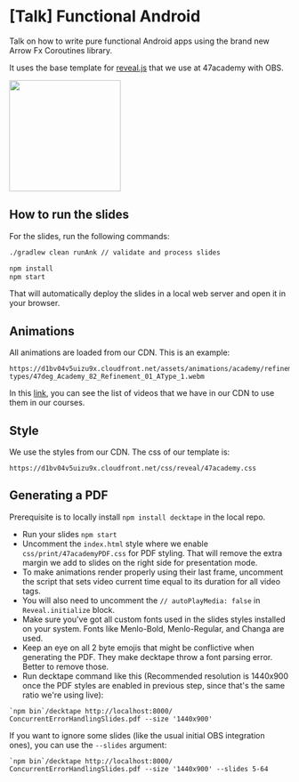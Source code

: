 # [Talk] Functional Android

Talk on how to write pure functional Android apps using the brand new Arrow Fx Coroutines library.

It uses the base template for [reveal.js](https://revealjs.com/) that we use at 47academy with OBS.

<a href="https://arrow-kt.io" title="Arrow website"><img src="https://github.com/arrow-kt/arrow-site/blob/master/docs/img/home/header-image.png" width="200" alt=""></a>

## How to run the slides

For the slides, run the following commands:

```bash
./gradlew clean runAnk // validate and process slides

npm install
npm start
```
That will automatically deploy the slides in a local web server and open it in your browser.

## Animations
All animations are loaded from our CDN. This is an example:

```
https://d1bv04v5uizu9x.cloudfront.net/assets/animations/academy/refinement-types/47deg_Academy_82_Refinement_01_AType_1.webm
```

In this [link](../media/README.md), you can see the list of videos that we have in our CDN to use them in our courses.

## Style
We use the styles from our CDN. The css of our template is:

```
https://d1bv04v5uizu9x.cloudfront.net/css/reveal/47academy.css
```

## Generating a PDF

Prerequisite is to locally install `npm install decktape` in the local repo.

* Run your slides `npm start`
* Uncomment the `index.html` style where we enable `css/print/47academyPDF.css` for PDF styling. That will remove the extra margin we add to slides on the right side for presentation mode.
* To make animations render properly using their last frame, uncomment the script that sets video current time equal to its duration for all video tags.
* You will also need to uncomment the `// autoPlayMedia: false` in `Reveal.initialize` block.
* Make sure you've got all custom fonts used in the slides styles installed on your system. Fonts like Menlo-Bold, Menlo-Regular, and Changa are used.
* Keep an eye on all 2 byte emojis that might be conflictive when generating the PDF. They make decktape throw a font parsing error. Better to remove those.
* Run decktape command like this (Recommended resolution is 1440x900 once the PDF styles are enabled in previous step, since that's the same ratio we're using live):

```
`npm bin`/decktape http://localhost:8000/ ConcurrentErrorHandlingSlides.pdf --size '1440x900'
```

If you want to ignore some slides (like the usual initial OBS integration ones), you can use the `--slides` argument:

```
`npm bin`/decktape http://localhost:8000/ ConcurrentErrorHandlingSlides.pdf --size '1440x900' --slides 5-64
```
